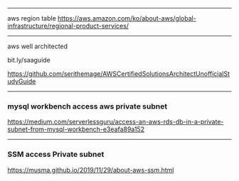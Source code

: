 ***

aws region table
https://aws.amazon.com/ko/about-aws/global-infrastructure/regional-product-services/

***

aws well architected

bit.ly/saaguide

https://github.com/serithemage/AWSCertifiedSolutionsArchitectUnofficialStudyGuide


***
### mysql workbench access aws private subnet
https://medium.com/serverlessguru/access-an-aws-rds-db-in-a-private-subnet-from-mysql-workbench-e3eafa89a152


***
### SSM access Private subnet 
https://musma.github.io/2019/11/29/about-aws-ssm.html